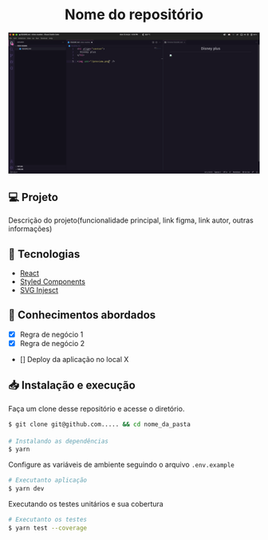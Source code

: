 <h1 align="center">
  Nome do repositório
</h1>

<img src="./.github/preview.png" />

## 💻 Projeto

Descrição do projeto(funcionalidade principal, link figma, link autor, outras informações)

## 🚀 Tecnologias

- [React](https://pt-br.reactjs.org/)
- [Styled Components](https://styled-components.com/)
- [SVG Injesct](https://github.com/iconfu/svg-inject)

## 📔 Conhecimentos abordados

- [x] Regra de negócio 1
- [x] Regra de negócio 2
- [] Deploy da aplicação no local X

## 📥 Instalação e execução

Faça um clone desse repositório e acesse o diretório.

```bash
$ git clone git@github.com..... && cd nome_da_pasta

# Instalando as dependências
$ yarn
```

Configure as variáveis de ambiente seguindo o arquivo `.env.example`

```bash
# Executanto aplicação
$ yarn dev
```

Executando os testes unitários e sua cobertura

```bash
# Executanto os testes
$ yarn test --coverage
```
